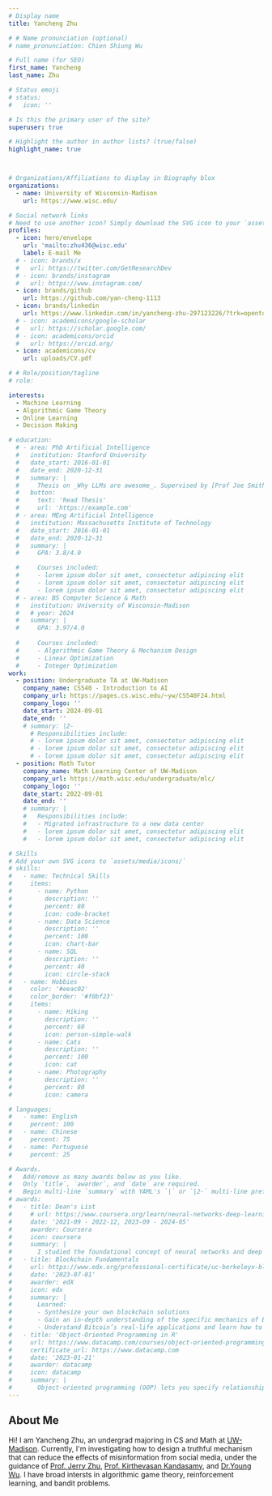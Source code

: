 ```yaml
---
# Display name
title: Yancheng Zhu

# # Name pronunciation (optional)
# name_pronunciation: Chien Shiung Wu

# Full name (for SEO)
first_name: Yancheng
last_name: Zhu

# Status emoji
# status:
#   icon: ''

# Is this the primary user of the site?
superuser: true

# Highlight the author in author lists? (true/false)
highlight_name: true



# Organizations/Affiliations to display in Biography blox
organizations:
  - name: University of Wisconsin-Madison
    url: https://www.wisc.edu/

# Social network links
# Need to use another icon? Simply download the SVG icon to your `assets/media/icons/` folder.
profiles:
  - icon: hero/envelope
    url: 'mailto:zhu436@wisc.edu'
    label: E-mail Me
  # - icon: brands/x
  #   url: https://twitter.com/GetResearchDev
  # - icon: brands/instagram
  #   url: https://www.instagram.com/
  - icon: brands/github
    url: https://github.com/yan-cheng-1113
  - icon: brands/linkedin
    url: https://www.linkedin.com/in/yancheng-zhu-297123226/?trk=opento_sprofile_goalscard
  # - icon: academicons/google-scholar
  #   url: https://scholar.google.com/
  # - icon: academicons/orcid
  #   url: https://orcid.org/
  - icon: academicons/cv
    url: uploads/CV.pdf

# # Role/position/tagline
# role: 

interests:
  - Machine Learning
  - Algorithmic Game Theory
  - Online Learning
  - Decision Making

# education:
  # - area: PhD Artificial Intelligence
  #   institution: Stanford University
  #   date_start: 2016-01-01
  #   date_end: 2020-12-31
  #   summary: |
  #     Thesis on _Why LLMs are awesome_. Supervised by [Prof Joe Smith](https://example.com). Presented papers at 5 IEEE conferences with the contributions being published in 2 Springer journals.
  #   button:
  #     text: 'Read Thesis'
  #     url: 'https://example.com'
  # - area: MEng Artificial Intelligence
  #   institution: Massachusetts Institute of Technology
  #   date_start: 2016-01-01
  #   date_end: 2020-12-31
  #   summary: |
  #     GPA: 3.8/4.0

  #     Courses included:
  #     - lorem ipsum dolor sit amet, consectetur adipiscing elit
  #     - lorem ipsum dolor sit amet, consectetur adipiscing elit
  #     - lorem ipsum dolor sit amet, consectetur adipiscing elit
  # - area: BS Computer Science & Math
  #   institution: University of Wisconsin-Madison
  #   # year: 2024
  #   summary: |
  #     GPA: 3.97/4.0
      
  #     Courses included:
  #     - Algorithmic Game Theory & Mechanism Design
  #     - Linear Optimization
  #     - Integer Optimization
work:
  - position: Undergraduate TA at UW-Madison
    company_name: CS540 - Introduction to AI
    company_url: https://pages.cs.wisc.edu/~yw/CS540F24.html
    company_logo: ''
    date_start: 2024-09-01
    date_end: ''
    # summary: |2-
      # Responsibilities include:
      # - lorem ipsum dolor sit amet, consectetur adipiscing elit
      # - lorem ipsum dolor sit amet, consectetur adipiscing elit
      # - lorem ipsum dolor sit amet, consectetur adipiscing elit
  - position: Math Tutor
    company_name: Math Learning Center of UW-Madison
    company_url: https://math.wisc.edu/undergraduate/mlc/
    company_logo: ''
    date_start: 2022-09-01
    date_end: ''
    # summary: |
    #   Responsibilities include:
    #   - Migrated infrastructure to a new data center
    #   - lorem ipsum dolor sit amet, consectetur adipiscing elit
    #   - lorem ipsum dolor sit amet, consectetur adipiscing elit

# Skills
# Add your own SVG icons to `assets/media/icons/`
# skills:
#   - name: Technical Skills
#     items:
#       - name: Python
#         description: ''
#         percent: 80
#         icon: code-bracket
#       - name: Data Science
#         description: ''
#         percent: 100
#         icon: chart-bar
#       - name: SQL
#         description: ''
#         percent: 40
#         icon: circle-stack
#   - name: Hobbies
#     color: '#eeac02'
#     color_border: '#f0bf23'
#     items:
#       - name: Hiking
#         description: ''
#         percent: 60
#         icon: person-simple-walk
#       - name: Cats
#         description: ''
#         percent: 100
#         icon: cat
#       - name: Photography
#         description: ''
#         percent: 80
#         icon: camera

# languages:
#   - name: English
#     percent: 100
#   - name: Chinese
#     percent: 75
#   - name: Portuguese
#     percent: 25

# Awards.
#   Add/remove as many awards below as you like.
#   Only `title`, `awarder`, and `date` are required.
#   Begin multi-line `summary` with YAML's `|` or `|2-` multi-line prefix and indent 2 spaces below.
# awards:
#   - title: Dean's List
#     # url: https://www.coursera.org/learn/neural-networks-deep-learning
#     date: '2021-09 - 2022-12, 2023-09 - 2024-05'
#     awarder: Coursera
#     icon: coursera
#     summary: |
#       I studied the foundational concept of neural networks and deep learning. By the end, I was familiar with the significant technological trends driving the rise of deep learning; build, train, and apply fully connected deep neural networks; implement efficient (vectorized) neural networks; identify key parameters in a neural network’s architecture; and apply deep learning to your own applications.
#   - title: Blockchain Fundamentals
#     url: https://www.edx.org/professional-certificate/uc-berkeleyx-blockchain-fundamentals
#     date: '2023-07-01'
#     awarder: edX
#     icon: edx
#     summary: |
#       Learned:
#       - Synthesize your own blockchain solutions
#       - Gain an in-depth understanding of the specific mechanics of Bitcoin
#       - Understand Bitcoin’s real-life applications and learn how to attack and destroy Bitcoin, Ethereum, smart contracts and Dapps, and alternatives to Bitcoin’s Proof-of-Work consensus algorithm
#   - title: 'Object-Oriented Programming in R'
#     url: https://www.datacamp.com/courses/object-oriented-programming-with-s3-and-r6-in-r
#     certificate_url: https://www.datacamp.com
#     date: '2023-01-21'
#     awarder: datacamp
#     icon: datacamp
#     summary: |
#       Object-oriented programming (OOP) lets you specify relationships between functions and the objects that they can act on, helping you manage complexity in your code. This is an intermediate level course, providing an introduction to OOP, using the S3 and R6 systems. S3 is a great day-to-day R programming tool that simplifies some of the functions that you write. R6 is especially useful for industry-specific analyses, working with web APIs, and building GUIs.
---
```


## About Me

Hi! I am Yancheng Zhu, an undergrad majoring in CS and Math at [UW-Madison](https://www.wisc.edu/). Currently, I'm investigating how to design a truthful mechanism that can reduce the effects of misinformation from social media, under the guidance of [Prof. Jerry Zhu](https://pages.cs.wisc.edu/~jerryzhu/), [Prof. Kirthevasan Kandasamy](https://pages.cs.wisc.edu/~kandasamy/), and [Dr.Young Wu](https://pages.cs.wisc.edu/~yw/). I have broad intersts in algorithmic game theory, reinforcement learning, and bandit problems.